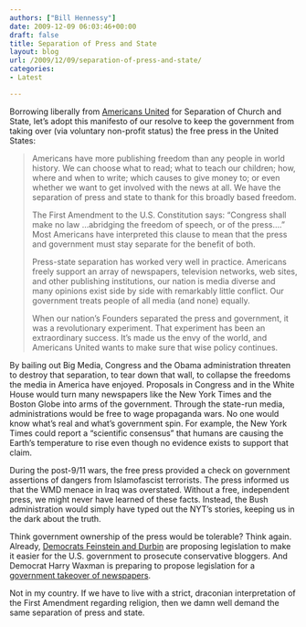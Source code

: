 ```yaml
---
authors: ["Bill Hennessy"]
date: 2009-12-09 06:03:46+00:00
draft: false
title: Separation of Press and State
layout: blog
url: /2009/12/09/separation-of-press-and-state/
categories:
- Latest

---
```


Borrowing liberally from [Americans United](https://www.au.org/issues/why-church-state-separation.html) for Separation of Church and State, let’s adopt this manifesto of our resolve to keep the government from taking over (via voluntary non-profit status) the free press in the United States:

 

>   
> 
> Americans have more publishing freedom than any people in world history. We can choose what to read; what to teach our children; how, where and when to write; which causes to give money to; or even whether we want to get involved with the news at all. We have the separation of press and state to thank for this broadly based freedom.
> 
>    
> 
> The First Amendment to the U.S. Constitution says: “Congress shall make no law …abridging the freedom of speech, or of the press….” Most Americans have interpreted this clause to mean that the press and government must stay separate for the benefit of both.
> 
>    
> 
> Press-state separation has worked very well in practice. Americans freely support an array of newspapers, television networks, web sites, and other publishing institutions, our nation is media diverse and many opinions exist side by side with remarkably little conflict. Our government treats people of all media (and none) equally.
> 
>    
> 
> When our nation’s Founders separated the press and government, it was a revolutionary experiment. That experiment has been an extraordinary success. It’s made us the envy of the world, and Americans United wants to make sure that wise policy continues.
> 
> 

 

By bailing out Big Media, Congress and the Obama administration threaten to destroy that separation, to tear down that wall, to collapse the freedoms the media in America have enjoyed. Proposals in Congress and in the White House would turn many newspapers like the New York Times and the Boston Globe into arms of the government. Through the state-run media, administrations would be free to wage propaganda wars. No one would know what’s real and what’s government spin. For example, the New York Times could report a “scientific consensus” that humans are causing the Earth’s temperature to rise even though no evidence exists to support that claim.

 

During the post-9/11 wars, the free press provided a check on government assertions of dangers from Islamofascist terrorists. The press informed us that the WMD menace in Iraq was overstated. Without a free, independent press, we might never have learned of these facts. Instead, the Bush administration would simply have typed out the NYT’s stories, keeping us in the dark about the truth.

 

Think government ownership of the press would be tolerable? Think again. Already, [Democrats Feinstein and Durbin](https://hotair.com/archives/2009/12/03/democrats-criminalizing-dissent/) are proposing legislation to make it easier for the U.S. government to prosecute conservative bloggers. And Democrat Harry Waxman is preparing to propose legislation for a [government takeover of newspapers](https://hotair.com/archives/2009/12/03/government-to-bail-out-newspapers/).

 

Not in my country. If we have to live with a strict, draconian interpretation of the First Amendment regarding religion, then we damn well demand the same separation of press and state.
